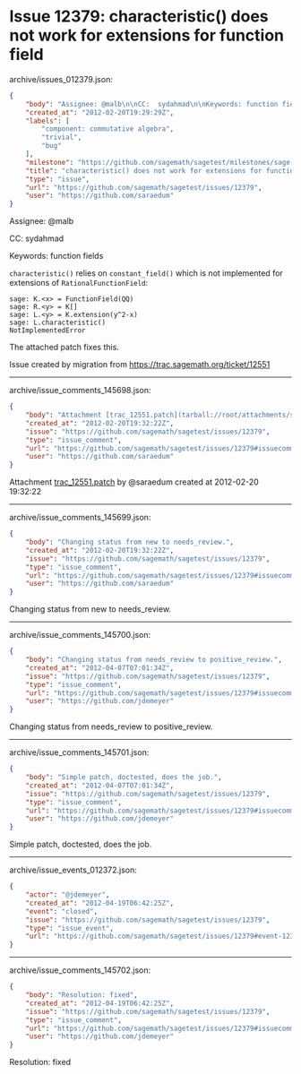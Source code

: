 # Issue 12379: characteristic() does not work for extensions for function field

archive/issues_012379.json:
```json
{
    "body": "Assignee: @malb\n\nCC:  sydahmad\n\nKeywords: function fields\n\n`characteristic()` relies on `constant_field()` which is not implemented for extensions of `RationalFunctionField`:\n\n\n```\nsage: K.<x> = FunctionField(QQ)\nsage: R.<y> = K[]\nsage: L.<y> = K.extension(y^2-x)\nsage: L.characteristic()\nNotImplementedError\n```\n\n\nThe attached patch fixes this.\n\nIssue created by migration from https://trac.sagemath.org/ticket/12551\n\n",
    "created_at": "2012-02-20T19:29:29Z",
    "labels": [
        "component: commutative algebra",
        "trivial",
        "bug"
    ],
    "milestone": "https://github.com/sagemath/sagetest/milestones/sage-5.0",
    "title": "characteristic() does not work for extensions for function field",
    "type": "issue",
    "url": "https://github.com/sagemath/sagetest/issues/12379",
    "user": "https://github.com/saraedum"
}
```
Assignee: @malb

CC:  sydahmad

Keywords: function fields

`characteristic()` relies on `constant_field()` which is not implemented for extensions of `RationalFunctionField`:


```
sage: K.<x> = FunctionField(QQ)
sage: R.<y> = K[]
sage: L.<y> = K.extension(y^2-x)
sage: L.characteristic()
NotImplementedError
```


The attached patch fixes this.

Issue created by migration from https://trac.sagemath.org/ticket/12551





---

archive/issue_comments_145698.json:
```json
{
    "body": "Attachment [trac_12551.patch](tarball://root/attachments/some-uuid/ticket12551/trac_12551.patch) by @saraedum created at 2012-02-20 19:32:22",
    "created_at": "2012-02-20T19:32:22Z",
    "issue": "https://github.com/sagemath/sagetest/issues/12379",
    "type": "issue_comment",
    "url": "https://github.com/sagemath/sagetest/issues/12379#issuecomment-145698",
    "user": "https://github.com/saraedum"
}
```

Attachment [trac_12551.patch](tarball://root/attachments/some-uuid/ticket12551/trac_12551.patch) by @saraedum created at 2012-02-20 19:32:22



---

archive/issue_comments_145699.json:
```json
{
    "body": "Changing status from new to needs_review.",
    "created_at": "2012-02-20T19:32:22Z",
    "issue": "https://github.com/sagemath/sagetest/issues/12379",
    "type": "issue_comment",
    "url": "https://github.com/sagemath/sagetest/issues/12379#issuecomment-145699",
    "user": "https://github.com/saraedum"
}
```

Changing status from new to needs_review.



---

archive/issue_comments_145700.json:
```json
{
    "body": "Changing status from needs_review to positive_review.",
    "created_at": "2012-04-07T07:01:34Z",
    "issue": "https://github.com/sagemath/sagetest/issues/12379",
    "type": "issue_comment",
    "url": "https://github.com/sagemath/sagetest/issues/12379#issuecomment-145700",
    "user": "https://github.com/jdemeyer"
}
```

Changing status from needs_review to positive_review.



---

archive/issue_comments_145701.json:
```json
{
    "body": "Simple patch, doctested, does the job.",
    "created_at": "2012-04-07T07:01:34Z",
    "issue": "https://github.com/sagemath/sagetest/issues/12379",
    "type": "issue_comment",
    "url": "https://github.com/sagemath/sagetest/issues/12379#issuecomment-145701",
    "user": "https://github.com/jdemeyer"
}
```

Simple patch, doctested, does the job.



---

archive/issue_events_012372.json:
```json
{
    "actor": "@jdemeyer",
    "created_at": "2012-04-19T06:42:25Z",
    "event": "closed",
    "issue": "https://github.com/sagemath/sagetest/issues/12379",
    "type": "issue_event",
    "url": "https://github.com/sagemath/sagetest/issues/12379#event-12372"
}
```



---

archive/issue_comments_145702.json:
```json
{
    "body": "Resolution: fixed",
    "created_at": "2012-04-19T06:42:25Z",
    "issue": "https://github.com/sagemath/sagetest/issues/12379",
    "type": "issue_comment",
    "url": "https://github.com/sagemath/sagetest/issues/12379#issuecomment-145702",
    "user": "https://github.com/jdemeyer"
}
```

Resolution: fixed
